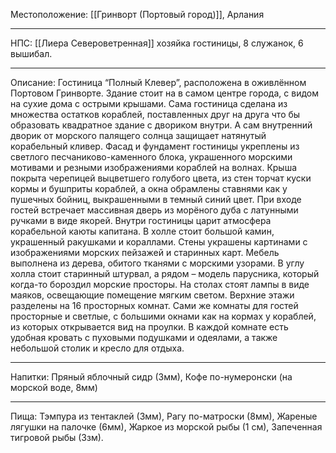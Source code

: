Местоположение: [[Гринворт (Портовый город)]], Арлания
_________
НПС: [[Лиера Североветренная]] хозяйка гостиницы, 8 служанок, 6 вышибал.
_________
Описание: Гостиница “Полный Клевер”, расположена в оживлённом Портовом Гринворте. Здание стоит на в самом центре города, с видом на сухие дома с острыми крышами. Сама гостиница сделана из множества остатков кораблей, поставленных друг на друга что бы образовать квадратное здание с двориком внутри. А сам внутренний дворик от морского палящего солнца защищает натянутый корабельный кливер. Фасад и фундамент гостиницы укреплены из светлого песчаниково-каменного блока, украшенного морскими мотивами и резными изображениями кораблей на волнах. Крыша покрыта черепицей выцветшего голубого цвета, из стен торчат куски кормы и бушприты кораблей, а окна обрамлены ставнями как у пушечных бойниц, выкрашенными в темный синий цвет. При входе гостей встречает массивная дверь из морёного дуба с латунными ручками в виде якорей. Внутри гостиницы царит атмосфера корабельной каюты капитана. В холле стоит большой камин, украшенный ракушками и кораллами. Стены украшены картинами с изображениями морских пейзажей и старинных карт. Мебель выполнена из дерева, обитого тканями с морскими узорами. В углу холла стоит старинный штурвал, а рядом – модель парусника, который когда-то бороздил морские просторы. На столах стоят лампы в виде маяков, освещающие помещение мягким светом. Верхние этажи разделены на 16 просторных комнат. Сами же комнаты для гостей просторные и светлые, с большими окнами как на кормах у кораблей, из которых открывается вид на проулки. В каждой комнате есть удобная кровать с пуховыми подушками и одеялами, а также небольшой столик и кресло для отдыха.
__________
Напитки: Пряный яблочный сидр (3мм), Кофе по-нумеронски (на морской воде, 8мм)
_______
Пища: Тэмпура из тентаклей (3мм), Рагу по-матроски (8мм), Жареные лягушки на палочке (6мм), Жаркое из морской рыбы (1 см), Запеченная тигровой рыбы (3зм).
